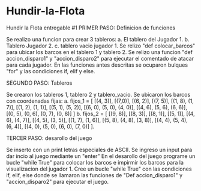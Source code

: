 # Hundir-la-Flota
Hundir la Flota entregable #1
PRIMER PASO: Definicion de funciones 

Se realizo una funcion para crear 3 tableros: 
    a. El tablero del Jugador 1.
    b. Tablero Jugador 2.
    c. tablero vacio jugador 1.
Se relizo "def colocar_barcos" para ubicar los barcos en el tablero 1 y tablero 2. 
Se relizo una funcion "def accion_disparo1" y "accion_disparo2" para ejecutar el comentado de atacar para cada jugador.
En las funciones antes descritas se ocuparon bulques "for" y las condiciones if, elif y else.

SEGUNDO PASO: Tableros

Se crearon los tableros 1, tablero 2 y tablero_vacio. 
Se ubicaron los barcos con coordenadas fijas: 
    a. fijos_1 = [
        [(4, 3)], [(7,0)], [(6, 2)], [(7, 5)],
        [(1, 8), (1, 7)], [(1, 2), (1, 1)], [(5, 1), (5, 2)],
        [(6, 0), (5, 0), (4, 0)],  [(4, 6), (5, 6), (6, 6)],
        [(0, 5), (0, 6), (0, 7), (0, 8)]
        ]
    b. fijos_2 = [
        [(9, 8)], [(8, 3)], [(8, 1)], [(5, 1)],
        [(4, 6), (4, 7)], [(4, 5), (3, 5)], [(1, 7), (1, 6)],
        [(5, 8), (4, 8), (3, 8)], [(4, 4), (5, 4), (6, 4)],
        [(4, 0), (5, 0), (6, 0), (7, 0)]
        ].

TERCER PASO: desarollo del juego

Se inserto con un print letras especiales de ASCII. 
Se ingreso un input para dar incio al juego mediante un "enter"
En el desarollo del juego programe un bucle "while True" para colocar los barcos e impirmir los barcos para la visualizacion del jugador 1. 
Cree un bucle "while True" con las condiciones if, elif, else donde se llamaron las funciones de "Def accion_disparo1" y "accion_disparo2" para ejecutar el juego. 

